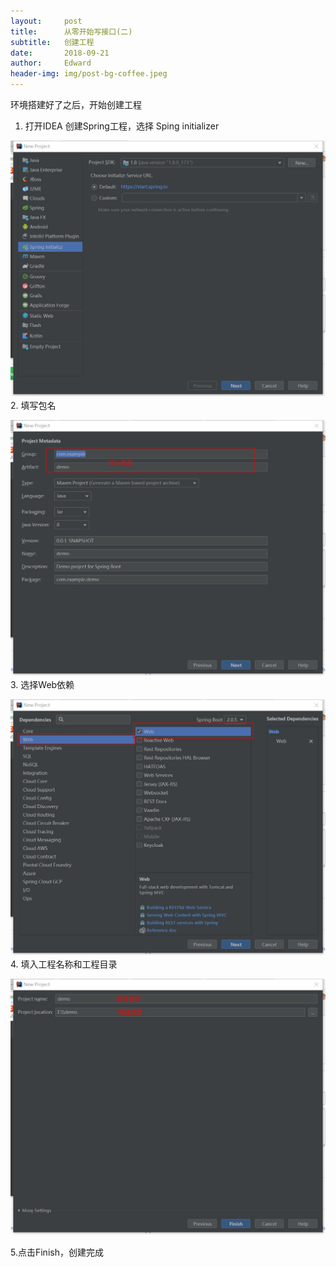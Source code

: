 ```yaml
---
layout:     post
title:      从零开始写接口(二)
subtitle:   创建工程
date:       2018-09-21
author:     Edward
header-img: img/post-bg-coffee.jpeg
---
```

环境搭建好了之后，开始创建工程
1. 打开IDEA 创建Spring工程，选择 Sping initializer  

![](/img/idea1.jpg)
2. 填写包名  

![](/img/idea2.jpg)
3. 选择Web依赖  

![](/img/idea3.jpg)
4. 填入工程名称和工程目录  

![](/img/idea4.jpg)

5.点击Finish，创建完成
